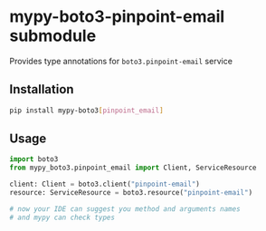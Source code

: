 # mypy-boto3-pinpoint-email submodule

Provides type annotations for `boto3.pinpoint-email` service

## Installation

```bash
pip install mypy-boto3[pinpoint_email]
```

## Usage

```python
import boto3
from mypy_boto3.pinpoint_email import Client, ServiceResource

client: Client = boto3.client("pinpoint-email")
resource: ServiceResource = boto3.resource("pinpoint-email")

# now your IDE can suggest you method and arguments names
# and mypy can check types
```

